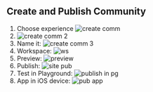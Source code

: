 ## Create and Publish Community

1. Choose experience ![create comm](img/create-comm.png)
2. ![create comm 2](img/create-comm-2.png)
3. Name it: ![create comm 3](img/create-comm-3.png)
4. Workspace: ![ws](img/comm-wspace.png)
5. Preview: ![preview](img/preview-comm.png) 
6. Publish: ![site pub](img/site-pub.png)
7. Test in Playground: ![publish in pg](img/pub-in-pg.png)                       
8. App in iOS device: ![pub app](img/pub-app.png)


